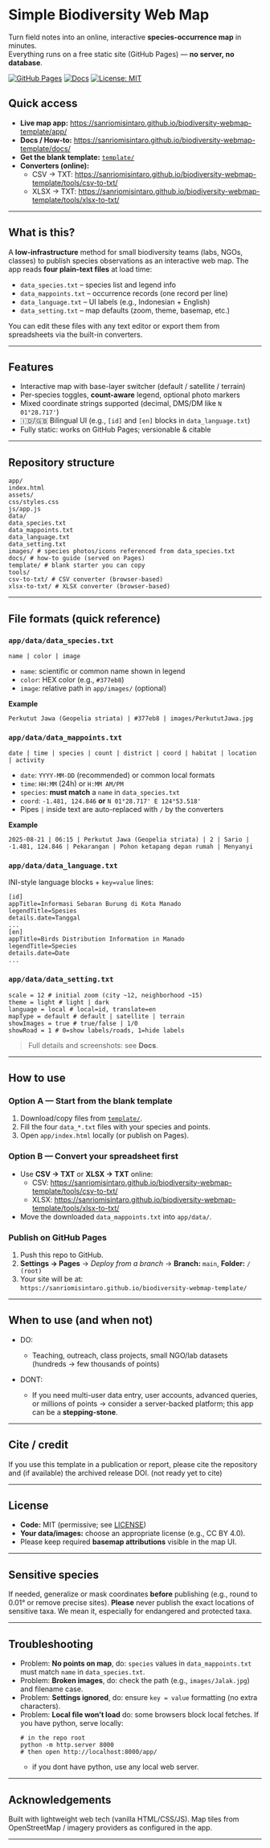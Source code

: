 # Simple Biodiversity Web Map

Turn field notes into an online, interactive **species-occurrence map** in minutes.  
Everything runs on a free static site (GitHub Pages) — **no server, no database**.

[![GitHub Pages](https://img.shields.io/badge/Use%20it%20online-live-2ea44f)](https://sanriomisintaro.github.io/biodiversity-webmap-template/app/)
[![Docs](https://img.shields.io/badge/Docs-How%20to%20use-informational)](https://sanriomisintaro.github.io/biodiversity-webmap-template/docs/)
[![License: MIT](https://img.shields.io/badge/License-MIT-blue.svg)](#license)

## Quick access
- **Live map app:** https://sanriomisintaro.github.io/biodiversity-webmap-template/app/
- **Docs / How-to:** https://sanriomisintaro.github.io/biodiversity-webmap-template/docs/
- **Get the blank template:** [`template/`](template/)  
- **Converters (online):**
  - CSV → TXT: https://sanriomisintaro.github.io/biodiversity-webmap-template/tools/csv-to-txt/
  - XLSX → TXT: https://sanriomisintaro.github.io/biodiversity-webmap-template/tools/xlsx-to-txt/

---

## What is this?
A **low-infrastructure** method for small biodiversity teams (labs, NGOs, classes) to publish species observations as an interactive web map. The app reads **four plain-text files** at load time:

- `data_species.txt` – species list and legend info  
- `data_mappoints.txt` – occurrence records (one record per line)  
- `data_language.txt` – UI labels (e.g., Indonesian + English)  
- `data_setting.txt` – map defaults (zoom, theme, basemap, etc.)

You can edit these files with any text editor or export them from spreadsheets via the built-in converters.

---

## Features
- Interactive map with base-layer switcher (default / satellite / terrain)
- Per-species toggles, **count-aware** legend, optional photo markers
- Mixed coordinate strings supported (decimal, DMS/DM like `N 01°28.717'`)
- 🇮🇩/🇬🇧 Bilingual UI (e.g., `[id]` and `[en]` blocks in `data_language.txt`)
- Fully static: works on GitHub Pages; versionable & citable

---

## Repository structure
```
app/
index.html
assets/
css/styles.css
js/app.js
data/
data_species.txt
data_mappoints.txt
data_language.txt
data_setting.txt
images/ # species photos/icons referenced from data_species.txt
docs/ # how-to guide (served on Pages)
template/ # blank starter you can copy
tools/
csv-to-txt/ # CSV converter (browser-based)
xlsx-to-txt/ # XLSX converter (browser-based)
```

---

## File formats (quick reference)

### `app/data/data_species.txt`
```
name | color | image
```
- `name`: scientific or common name shown in legend  
- `color`: HEX color (e.g., `#377eb8`)  
- `image`: relative path in `app/images/` (optional)  

**Example**
```
Perkutut Jawa (Geopelia striata) | #377eb8 | images/PerkututJawa.jpg
```

### `app/data/data_mappoints.txt`
```
date | time | species | count | district | coord | habitat | location | activity
```
- `date`: `YYYY-MM-DD` (recommended) or common local formats  
- `time`: `HH:MM` (24h) or `H:MM AM/PM`  
- `species`: **must match** a `name` in `data_species.txt`  
- `coord`: `-1.481, 124.846` **or** `N 01°28.717' E 124°53.518'`  
- Pipes `|` inside text are auto-replaced with `/` by the converters

**Example**
```
2025-08-21 | 06:15 | Perkutut Jawa (Geopelia striata) | 2 | Sario | -1.481, 124.846 | Pekarangan | Pohon ketapang depan rumah | Menyanyi
```

### `app/data/data_language.txt`
INI-style language blocks + `key=value` lines:
```
[id]
appTitle=Informasi Sebaran Burung di Kota Manado
legendTitle=Spesies
details.date=Tanggal
...
[en]
appTitle=Birds Distribution Information in Manado
legendTitle=Species
details.date=Date
...
```

### `app/data/data_setting.txt`
```
scale = 12 # initial zoom (city ~12, neighborhood ~15)
theme = light # light | dark
language = local # local=id, translate=en
mapType = default # default | satellite | terrain
showImages = true # true/false | 1/0
showRoad = 1 # 0=show labels/roads, 1=hide labels
```

> Full details and screenshots: see **Docs**.

---

## How to use

### Option A — Start from the **blank template**
1. Download/copy files from [`template/`](template/).  
2. Fill the four `data_*.txt` files with your species and points.  
3. Open `app/index.html` locally (or publish on Pages).

### Option B — Convert your spreadsheet first
- Use **CSV → TXT** or **XLSX → TXT** online:
  - CSV: https://sanriomisintaro.github.io/biodiversity-webmap-template/tools/csv-to-txt/
  - XLSX: https://sanriomisintaro.github.io/biodiversity-webmap-template/tools/xlsx-to-txt/
- Move the downloaded `data_mappoints.txt` into `app/data/`.

### Publish on GitHub Pages
1. Push this repo to GitHub.  
2. **Settings → Pages** → *Deploy from a branch* → **Branch:** `main`, **Folder:** `/ (root)`  
3. Your site will be at:  
   `https://sanriomisintaro.github.io/biodiversity-webmap-template/`

---

## When to use (and when not)
- DO:
  - Teaching, outreach, class projects, small NGO/lab datasets (hundreds → few thousands of points)
    
- DONT:
  - If you need multi-user data entry, user accounts, advanced queries, or millions of points → consider a server-backed platform; this app can be a **stepping-stone**.

---

## Cite / credit
If you use this template in a publication or report, please cite the repository and (if available) the archived release DOI.
(not ready yet to cite)

---

## License
- **Code:** MIT (permissive; see [LICENSE](LICENSE))  
- **Your data/images:** choose an appropriate license (e.g., CC BY 4.0).  
- Please keep required **basemap attributions** visible in the map UI.

---

## Sensitive species
If needed, generalize or mask coordinates **before** publishing (e.g., round to 0.01° or remove precise sites).
**Please** never publish the exact locations of sensitive taxa. We mean it, especially for endangered and protected taxa.

---

## Troubleshooting
- Problem: **No points on map**, do: `species` values in `data_mappoints.txt` must match `name` in `data_species.txt`.  
- Problem: **Broken images**, do: check the path (e.g., `images/Jalak.jpg`) and filename case.  
- Problem: **Settings ignored**, do: ensure `key = value` formatting (no extra characters).  
- Problem: **Local file won’t load** do: some browsers block local fetches. If you have python, serve locally:
  ```
  # in the repo root
  python -m http.server 8000
  # then open http://localhost:8000/app/
  ```
  - if you dont have python, use any local web server.

---

## Acknowledgements
Built with lightweight web tech (vanilla HTML/CSS/JS).
Map tiles from OpenStreetMap / imagery providers as configured in the app.

---
